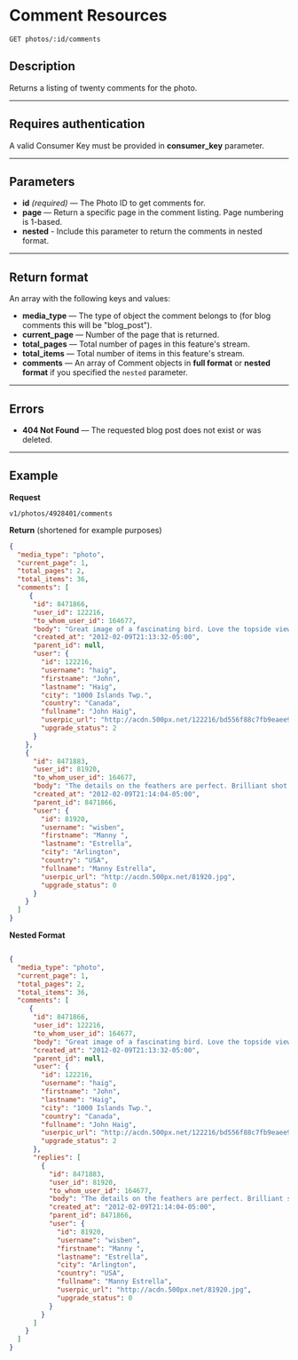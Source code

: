 # Comment Resources

    GET photos/:id/comments

## Description
Returns a listing of twenty comments for the photo.

***

## Requires authentication
A valid Consumer Key must be provided in **consumer_key** parameter.

***

## Parameters

- **id** _(required)_ — The Photo ID to get comments for.
- **page** — Return a specific page in the comment listing. Page numbering is 1-based.
- **nested** - Include this parameter to return the comments in nested format.

***

## Return format
An array with the following keys and values:

- **media_type** — The type of object the comment belongs to (for blog comments this will be "blog_post").
- **current_page** — Number of the page that is returned.
- **total_pages** — Total number of pages in this feature's stream.
- **total_items** — Total number of items in this feature's stream.
- **comments** — An array of Comment objects in **full format** or **nested format** if you specified the `nested` parameter.

***

## Errors

- **404 Not Found** — The requested blog post does not exist or was deleted.

***

## Example
**Request**

    v1/photos/4928401/comments

**Return** (shortened for example purposes)
``` json
{
  "media_type": "photo",
  "current_page": 1,
  "total_pages": 2,
  "total_items": 36,
  "comments": [
     {
      "id": 8471866,
      "user_id": 122216,
      "to_whom_user_id": 164677,
      "body": "Great image of a fascinating bird. Love the topside view.",
      "created_at": "2012-02-09T21:13:32-05:00",
      "parent_id": null,
      "user": {
        "id": 122216,
        "username": "haig",
        "firstname": "John",
        "lastname": "Haig",
        "city": "1000 Islands Twp.",
        "country": "Canada",
        "fullname": "John Haig",
        "userpic_url": "http://acdn.500px.net/122216/bd556f88c7fb9eaee93ff74c057a313c8911071a/1.jpg?48",
        "upgrade_status": 2
      }
    },
    {
      "id": 8471883,
      "user_id": 81920,
      "to_whom_user_id": 164677,
      "body": "The details on the feathers are perfect. Brilliant shot. ",
      "created_at": "2012-02-09T21:14:04-05:00",
      "parent_id": 8471866,
      "user": {
        "id": 81920,
        "username": "wisben",
        "firstname": "Manny ",
        "lastname": "Estrella",
        "city": "Arlington",
        "country": "USA",
        "fullname": "Manny Estrella",
        "userpic_url": "http://acdn.500px.net/81920.jpg",
        "upgrade_status": 0
      }
    }
  ]
}
```

**Nested Format**

```json

{
  "media_type": "photo",
  "current_page": 1,
  "total_pages": 2,
  "total_items": 36,
  "comments": [
     {
      "id": 8471866,
      "user_id": 122216,
      "to_whom_user_id": 164677,
      "body": "Great image of a fascinating bird. Love the topside view.",
      "created_at": "2012-02-09T21:13:32-05:00",
      "parent_id": null,
      "user": {
        "id": 122216,
        "username": "haig",
        "firstname": "John",
        "lastname": "Haig",
        "city": "1000 Islands Twp.",
        "country": "Canada",
        "fullname": "John Haig",
        "userpic_url": "http://acdn.500px.net/122216/bd556f88c7fb9eaee93ff74c057a313c8911071a/1.jpg?48",
        "upgrade_status": 2
      },
      "replies": [
        {
          "id": 8471883,
          "user_id": 81920,
          "to_whom_user_id": 164677,
          "body": "The details on the feathers are perfect. Brilliant shot. ",
          "created_at": "2012-02-09T21:14:04-05:00",
          "parent_id": 8471866,
          "user": {
            "id": 81920,
            "username": "wisben",
            "firstname": "Manny ",
            "lastname": "Estrella",
            "city": "Arlington",
            "country": "USA",
            "fullname": "Manny Estrella",
            "userpic_url": "http://acdn.500px.net/81920.jpg",
            "upgrade_status": 0
          }
        }
      ]
    }
  ]
}
````